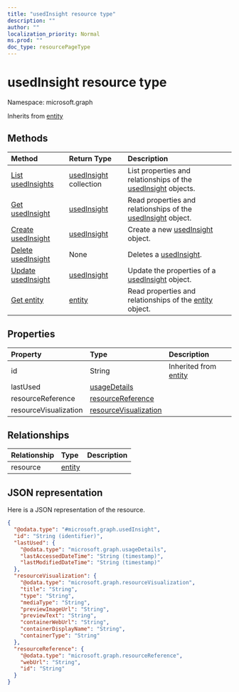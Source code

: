 ```yaml
---
title: "usedInsight resource type"
description: ""
author: ""
localization_priority: Normal
ms.prod: ""
doc_type: resourcePageType
---
```


# usedInsight resource type


Namespace: microsoft.graph




Inherits from [entity](../resources/entity.md)

## Methods
|Method|Return Type|Description|
|:---|:---|:---|
|[List usedInsights](../api/usedinsight-list.md)|[usedInsight](../resources/usedinsight.md) collection|List properties and relationships of the [usedInsight](../resources/usedinsight.md) objects.|
|[Get usedInsight](../api/usedinsight-get.md)|[usedInsight](../resources/usedinsight.md)|Read properties and relationships of the [usedInsight](../resources/usedinsight.md) object.|
|[Create usedInsight](../api/usedinsight-create.md)|[usedInsight](../resources/usedinsight.md)|Create a new [usedInsight](../resources/usedinsight.md) object.|
|[Delete usedInsight](../api/usedinsight-delete.md)|None|Deletes a [usedInsight](../resources/usedinsight.md).|
|[Update usedInsight](../api/usedinsight-update.md)|[usedInsight](../resources/usedinsight.md)|Update the properties of a [usedInsight](../resources/usedinsight.md) object.|
|[Get entity](../api/entity-get.md)|[entity](../resources/entity.md)|Read properties and relationships of the [entity](../resources/entity.md) object.|

## Properties
|Property|Type|Description|
|:---|:---|:---|
|id|String| Inherited from [entity](../resources/entity.md)|
|lastUsed|[usageDetails](../resources/usagedetails.md)||
|resourceReference|[resourceReference](../resources/resourcereference.md)||
|resourceVisualization|[resourceVisualization](../resources/resourcevisualization.md)||

## Relationships
|Relationship|Type|Description|
|:---|:---|:---|
|resource|[entity](../resources/entity.md)||

## JSON representation
Here is a JSON representation of the resource.
<!-- {
  "blockType": "resource",
  "keyProperty": "id",
  "@odata.type": "microsoft.graph.usedInsight",
  "baseType": "microsoft.graph.entity",
  "openType": false
}
-->
``` json
{
  "@odata.type": "#microsoft.graph.usedInsight",
  "id": "String (identifier)",
  "lastUsed": {
    "@odata.type": "microsoft.graph.usageDetails",
    "lastAccessedDateTime": "String (timestamp)",
    "lastModifiedDateTime": "String (timestamp)"
  },
  "resourceVisualization": {
    "@odata.type": "microsoft.graph.resourceVisualization",
    "title": "String",
    "type": "String",
    "mediaType": "String",
    "previewImageUrl": "String",
    "previewText": "String",
    "containerWebUrl": "String",
    "containerDisplayName": "String",
    "containerType": "String"
  },
  "resourceReference": {
    "@odata.type": "microsoft.graph.resourceReference",
    "webUrl": "String",
    "id": "String"
  }
}
```

